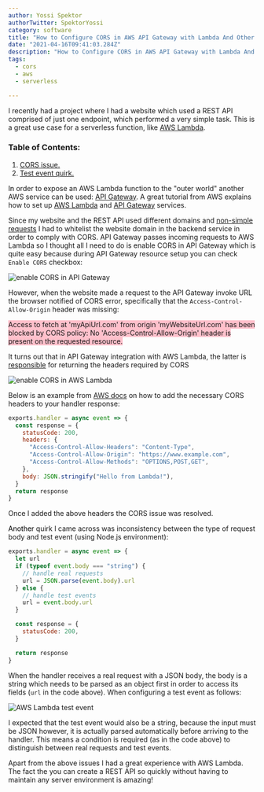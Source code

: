 ```yaml
---
author: Yossi Spektor
authorTwitter: SpektorYossi
category: software
title: "How to Configure CORS in AWS API Gateway with Lambda And Other Gotchas"
date: "2021-04-16T09:41:03.284Z"
description: "How to Configure CORS in AWS API Gateway with Lambda And Other Gotchas"
tags:
  - cors
  - aws
  - serverless

---
```


I recently had a project where I had a website which used a REST API comprised of just one endpoint, which performed a very simple task. This is a great use case for a serverless function, like [AWS Lambda](https://aws.amazon.com/lambda).

### Table of Contents:

1. [CORS issue.](#cors)
2. [Test event quirk.](#test-event)

<a name="cors" style="color: black;box-shadow: none;">In</a> order to expose an AWS Lambda function to the "outer world" another AWS service can be used: [API Gateway](https://aws.amazon.com/api-gateway). A great tutorial from AWS explains how to set up [AWS Lambda](https://webapp.serverlessworkshops.io/serverlessbackend/) and [API Gateway](https://webapp.serverlessworkshops.io/restfulapis/restapi/) services.

Since my website and the REST API used different domains and [non-simple requests](https://developer.mozilla.org/en-US/docs/Web/HTTP/CORS#simple_requests) I had to whitelist the website domain in the backend service in order to comply with CORS. API Gateway passes incoming requests to AWS Lambda so I thought all I need to do is enable CORS in API Gateway which is quite easy because during API Gateway resource setup you can check `Enable CORS` checkbox:

![enable CORS in API Gateway](/images/blog/api-gateway.png)

However, when the website made a request to the API Gateway invoke URL the browser notified of CORS error, specifically that the `Access-Control-Allow-Origin` header was missing:

<span style="background-color: pink;">Access to fetch at 'myApiUrl.com' from origin 'myWebsiteUrl.com' has been blocked by CORS policy: No 'Access-Control-Allow-Origin' header is present on the requested resource.</span>

It turns out that in API Gateway integration with AWS Lambda, the latter is [responsible](https://docs.aws.amazon.com/apigateway/latest/developerguide/how-to-cors.html) for returning the headers required by CORS

![enable CORS in AWS Lambda](/images/blog/api-gateway-cors.png)

Below is an example from [AWS docs](https://docs.aws.amazon.com/apigateway/latest/developerguide/how-to-cors.html) on how to add the necessary CORS headers to your handler response:

```js
exports.handler = async event => {
  const response = {
    statusCode: 200,
    headers: {
      "Access-Control-Allow-Headers": "Content-Type",
      "Access-Control-Allow-Origin": "https://www.example.com",
      "Access-Control-Allow-Methods": "OPTIONS,POST,GET",
    },
    body: JSON.stringify("Hello from Lambda!"),
  }
  return response
}
```

Once I added the above headers the CORS issue was resolved.

<a name="test-event" style="color: black;box-shadow: none;">Another</a> quirk I came across was inconsistency between the type of request body and test event (using Node.js environment):

```js
exports.handler = async event => {
  let url
  if (typeof event.body === "string") {
    // handle real requests
    url = JSON.parse(event.body).url
  } else {
    // handle test events
    url = event.body.url
  }

  const response = {
    statusCode: 200,
  }

  return response
}
```

When the handler receives a real request with a JSON body, the body is a string which needs to be parsed as an object first in order to access its fields (`url` in the code above). When configuring a test event as follows:

![AWS Lambda test event](/images/blog/test-event.png)

I expected that the test event would also be a string, because the input must be JSON however, it is actually parsed automatically before arriving to the handler. This means a condition is required (as in the code above) to distinguish between real requests and test events.

Apart from the above issues I had a great experience with AWS Lambda. The fact the you can create a REST API so quickly without having to maintain any server environment is amazing!
